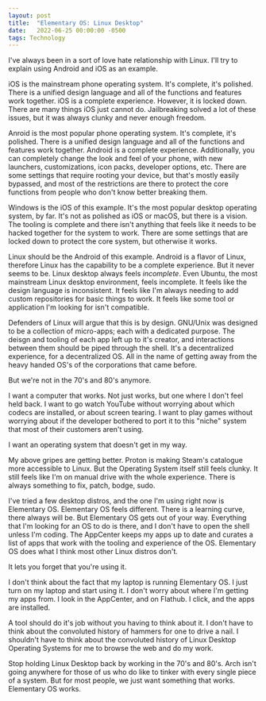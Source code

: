 ```yaml
---
layout: post
title:  "Elementary OS: Linux Desktop"
date:   2022-06-25 00:00:00 -0500
tags: Technology
---
```


I've always been in a sort of love hate relationship with Linux. I'll try to explain using Android and iOS as an example.

iOS is the mainstream phone operating system. It's complete, it's polished. There is a unified design language and all of the functions and features work together. iOS is a complete experience. However, it is locked down. There are many things iOS just cannot do. Jailbreaking solved a lot of these issues, but it was always clunky and never enough freedom.

Anroid is the most popular phone operating system. It's complete, it's polished. There is a unified design language and all of the functions and features work together. Android is a complete experience. Additionally, you can completely change the look and feel of your phone, with new launchers, customizations, icon packs, developer options, etc. There are some settings that require rooting your device, but that's mostly easily bypassed, and most of the restrictions are there to protect the core functions from people who don't know better breaking them.

Windows is the iOS of this example. It's the most popular desktop operating system, by far. It's not as polished as iOS or macOS, but there is a vision. The tooling is complete and there isn't anything that feels like it needs to be hacked together for the system to work. There are some settings that are locked down to protect the core system, but otherwise it works.

Linux should be the Android of this example. Android is a flavor of Linux, therefore Linux has the capability to be a complete experience. But it never seems to be. Linux desktop always feels *incomplete*. Even Ubuntu, the most mainstream Linux desktop environment, feels incomplete. It feels like the design language is inconsistent. It feels like I'm always needing to add custom repositories for basic things to work. It feels like some tool or application I'm looking for isn't compatible.

Defenders of Linux will argue that this is by design. GNU/Unix was designed to be a collection of micro-apps; each with a dedicated purpose. The deisgn and tooling of each app left up to it's creator, and interactions between them should be piped through the shell. It's a decentralized experience, for a decentralized OS. All in the name of getting away from the heavy handed OS's of the corporations that came before.

But we're not in the 70's and 80's anymore.

I want a computer that works. Not just works, but one where I don't feel held back. I want to go watch YouTube without worrying about which codecs are installed, or about screen tearing. I want to play games without worrying about if the developer bothered to port it to this "niche" system that most of their customers aren't using.

I want an operating system that doesn't get in my way.

My above gripes are getting better. Proton is making Steam's catalogue more accessible to Linux. But the Operating System itself still feels clunky. It still feels like I'm on manual drive with the whole experience. There is always something to fix, patch, bodge, sudo.

I've tried a few desktop distros, and the one I'm using right now is Elementary OS. Elementary OS feels different. There is a learning curve, there always will be. But Elementary OS gets out of your way. Everything that I'm looking for an OS to do is there, and I don't have to open the shell unless I'm coding. The AppCenter keeps my apps up to date and curates a list of apps that work with the tooling and experience of the OS. Elementary OS does what I think most other Linux distros don't. 

It lets you forget that you're using it.

I don't think about the fact that my laptop is running Elementary OS. I just turn on my laptop and start using it. I don't worry about where I'm getting my apps from. I look in the AppCenter, and on Flathub. I click, and the apps are installed.

A tool should do it's job without you having to think about it. I don't have to think about the convoluted history of hammers for one to drive a nail. I shouldn't have to think about the convoluted history of Linux Desktop Operating Systems for me to browse the web and do my work.

Stop holding Linux Desktop back by working in the 70's and 80's. Arch isn't going anywhere for those of us who do like to tinker with every single piece of a system. But for most people, we just want something that works. Elementary OS works.
